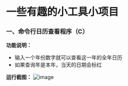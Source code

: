 # 一些有趣的小工具小项目

### 一、命令行日历查看程序（C）
**功能说明：** 
- 输入一个年份数字就可以查看这一年的全年日历
- 如果查询年是本年，当天的日期会标红

**运行截图：**
![image](https://github.com/chuzilaolin/FunBOX/assets/82101835/52d53cac-4654-4867-93ba-e3edf605cd1b)
